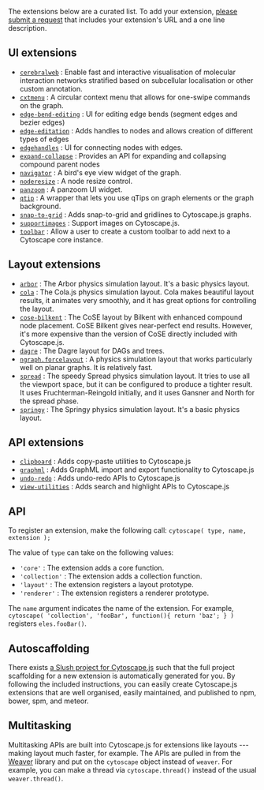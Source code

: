 The extensions below are a curated list.  To add your extension, [please submit a request](https://github.com/cytoscape/cytoscape.js/issues/new?labels=documentation&title=List%20extension%20:%20%3Cyour%20extension%20name%3E&body=Please%20enter%20your%20Github%20URL%20and%20a%20one-line%20description) that includes your extension's URL and a one line description.


## UI extensions

 * [`cerebralweb`](https://github.com/silviafrias/cerebral-web) : Enable fast and interactive visualisation of molecular interaction networks stratified based on subcellular localisation or other custom annotation.
 * [`cxtmenu`](https://github.com/cytoscape/cytoscape.js-cxtmenu) : A circular context menu that allows for one-swipe commands on the graph.
 * [`edge-bend-editing`](https://github.com/iVis-at-Bilkent/cytoscape.js-edge-bend-editing) : UI for editing edge bends (segment edges and bezier edges)
 * [`edge-editation`](https://github.com/frankiex/cytoscape.js-edge-editation) : Adds handles to nodes and allows creation of different types of edges
 * [`edgehandles`](https://github.com/cytoscape/cytoscape.js-edgehandles) : UI for connecting nodes with edges.
 * [`expand-collapse`](https://github.com/iVis-at-Bilkent/cytoscape.js-expand-collapse) : Provides an API for expanding and collapsing compound parent nodes
 * [`navigator`](https://github.com/cytoscape/cytoscape.js-navigator) : A bird's eye view widget of the graph.
 * [`noderesize`](https://github.com/curupaco/cytoscape.js-noderesize) : A node resize control.
 * [`panzoom`](https://github.com/cytoscape/cytoscape.js-panzoom) : A panzoom UI widget.
 * [`qtip`](https://github.com/cytoscape/cytoscape.js-qtip) : A wrapper that lets you use qTips on graph elements or the graph background.
 * [`snap-to-grid`](https://github.com/guimeira/cytoscape-snap-to-grid) : Adds snap-to-grid and gridlines to Cytoscape.js graphs.
 * [`supportimages`](https://github.com/jhonatandarosa/cytoscape.js-supportimages) : Support images on Cytoscape.js.
 * [`toolbar`](https://github.com/bdparrish/cytoscape.js-toolbar) : Allow a user to create a custom toolbar to add next to a Cytoscape core instance.


## Layout extensions

 * [`arbor`](https://github.com/cytoscape/cytoscape.js-arbor) : The Arbor physics simulation layout.  It's a basic physics layout.
 * [`cola`](https://github.com/cytoscape/cytoscape.js-cola) : The Cola.js physics simulation layout.  Cola makes beautiful layout results, it animates very smoothly, and it has great options for controlling the layout.
 * [`cose-bilkent`](https://github.com/cytoscape/cytoscape.js-cose-bilkent) : The CoSE layout by Bilkent with enhanced compound node placement.  CoSE Bilkent gives near-perfect end results.  However, it's more expensive than the version of CoSE directly included with Cytoscape.js.
 * [`dagre`](https://github.com/cytoscape/cytoscape.js-dagre) : The Dagre layout for DAGs and trees.
 * [`ngraph.forcelayout`](https://github.com/Nickolasmv/cytoscape-ngraph.forcelayout) : A physics simulation layout that works particularly well on planar graphs.  It is relatively fast.
 * [`spread`](https://github.com/cytoscape/cytoscape.js-spread) : The speedy Spread physics simulation layout.  It tries to use all the viewport space, but it can be configured to produce a tighter result.  It uses Fruchterman-Reingold initially, and it uses Gansner and North for the spread phase.
 * [`springy`](https://github.com/cytoscape/cytoscape.js-springy) : The Springy physics simulation layout.  It's a basic physics layout.


## API extensions
 * [`clipboard`](https://github.com/iVis-at-Bilkent/cytoscape.js-clipboard) : Adds copy-paste utilities to Cytoscape.js
 * [`graphml`](https://github.com/iVis-at-Bilkent/cytoscape.js-graphml) : Adds GraphML import and export functionality to Cytoscape.js
 * [`undo-redo`](https://github.com/iVis-at-Bilkent/cytoscape.js-undo-redo) : Adds undo-redo APIs to Cytoscape.js
 * [`view-utilities`](https://github.com/iVis-at-Bilkent/cytoscape.js-view-utilities) : Adds search and highlight APIs to Cytoscape.js


## API

To register an extension, make the following call: `cytoscape( type, name, extension );`

The value of `type` can take on the following values:

 * `'core'` : The extension adds a core function.
 * `'collection'` : The extension adds a collection function.
 * `'layout'` : The extension registers a layout prototype.
 * `'renderer'` : The extension registers a renderer prototype.

The `name` argument indicates the name of the extension.  For example, `cytoscape( 'collection', 'fooBar', function(){ return 'baz'; } )` registers `eles.fooBar()`.



## Autoscaffolding

There exists [a Slush project for Cytoscape.js](https://github.com/cytoscape/slush-cytoscape-extension) such that the full project scaffolding for a new extension is automatically generated for you.  By following the included instructions, you can easily create Cytoscape.js extensions that are well organised, easily maintained, and published to npm, bower, spm, and meteor.



## Multitasking

Multitasking APIs are built into Cytoscape.js for extensions like layouts --- making layout much faster, for example.  The APIs are pulled in from the [Weaver](http://weaver.js.org) library and put on the `cytoscape` object instead of `weaver`.  For example, you can make a thread via `cytoscape.thread()` instead of the usual `weaver.thread()`.
